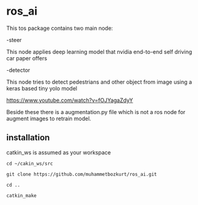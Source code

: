 # ros_ai

This tos package contains two main node:

-steer

   This node applies deep learning model that nvidia end-to-end self driving car paper offers
  
-detector
   
   This node tries to detect pedestrians and other object from image using a keras based tiny yolo model
   
https://www.youtube.com/watch?v=fOJYagaZdyY
  
Beside these there is a augmentation.py file which is not a ros node for augment images to retrain model.

## installation

catkin_ws is assumed as your workspace

    cd ~/cakin_ws/src
  
    git clone https://github.com/muhammetbozkurt/ros_ai.git
  
    cd ..
  
    catkin_make
 
 
